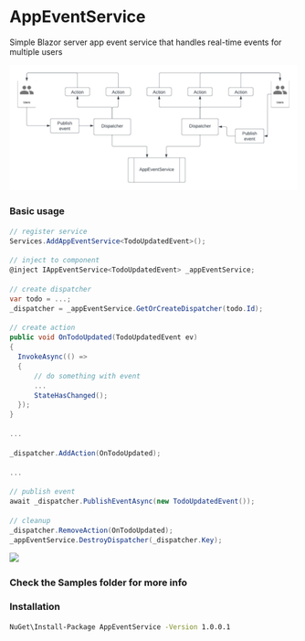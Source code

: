 # AppEventService
Simple Blazor server app event service that handles real-time events for multiple users

![design](https://github.com/vincentnacar02/AppEventService/blob/master/design.png?raw=true)

### Basic usage

```csharp
// register service
Services.AddAppEventService<TodoUpdatedEvent>();

// inject to component
@inject IAppEventService<TodoUpdatedEvent> _appEventService;

// create dispatcher
var todo = ...;
_dispatcher = _appEventService.GetOrCreateDispatcher(todo.Id);

// create action
public void OnTodoUpdated(TodoUpdatedEvent ev)
{
  InvokeAsync(() =>
  {
      // do something with event
      ...
      StateHasChanged();
  });
}

...

_dispatcher.AddAction(OnTodoUpdated);

...

// publish event
await _dispatcher.PublishEventAsync(new TodoUpdatedEvent());

// cleanup
_dispatcher.RemoveAction(OnTodoUpdated);
_appEventService.DestroyDispatcher(_dispatcher.Key);
```

<a href="https://www.buymeacoffee.com/vincentnacar" target="_blank"><img src="https://img.buymeacoffee.com/button-api/?text=Buy me a coffee&emoji=&slug=vincentnacar&button_colour=5F7FFF&font_colour=ffffff&font_family=Cookie&outline_colour=000000&coffee_colour=FFDD00" /></a>

### Check the Samples folder for more info

### Installation
```cmd
NuGet\Install-Package AppEventService -Version 1.0.0.1
```
